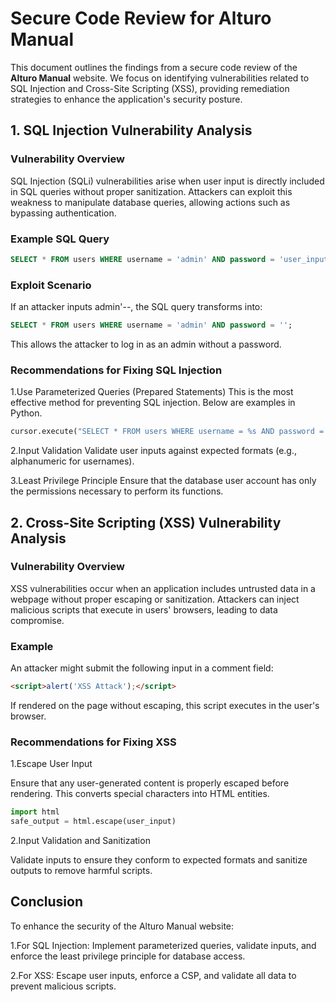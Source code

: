 # Secure Code Review for Alturo Manual

This document outlines the findings from a secure code review of the **Alturo Manual** website. We focus on identifying vulnerabilities related to SQL Injection and Cross-Site Scripting (XSS), providing remediation strategies to enhance the application's security posture.

## 1. SQL Injection Vulnerability Analysis

### __Vulnerability Overview__
SQL Injection (SQLi) vulnerabilities arise when user input is directly included in SQL queries without proper sanitization. Attackers can exploit this weakness to manipulate database queries, allowing actions such as bypassing authentication.

### __Example SQL Query__
```sql
SELECT * FROM users WHERE username = 'admin' AND password = 'user_input';
```
### __Exploit Scenario__
If an attacker inputs admin'--, the SQL query transforms into:
```sql
SELECT * FROM users WHERE username = 'admin' AND password = '';
```
This allows the attacker to log in as an admin without a password.

### __Recommendations for Fixing SQL Injection__

1.Use Parameterized Queries (Prepared Statements)
This is the most effective method for preventing SQL injection. Below are examples in Python.

```python
cursor.execute("SELECT * FROM users WHERE username = %s AND password = %s", (username, password))
```
2.Input Validation
Validate user inputs against expected formats (e.g., alphanumeric for usernames).

3.Least Privilege Principle
Ensure that the database user account has only the permissions necessary to perform its functions.

## 2. Cross-Site Scripting (XSS) Vulnerability Analysis

### __Vulnerability Overview__
XSS vulnerabilities occur when an application includes untrusted data in a webpage without proper escaping or sanitization. Attackers can inject malicious scripts that execute in users' browsers, leading to data compromise.

### __Example__
An attacker might submit the following input in a comment field:
```html
<script>alert('XSS Attack');</script>
```
If rendered on the page without escaping, this script executes in the user's browser.

### __Recommendations for Fixing XSS__
1.Escape User Input

Ensure that any user-generated content is properly escaped before rendering. This converts special characters into HTML entities.
```python
import html
safe_output = html.escape(user_input)
```
2.Input Validation and Sanitization

Validate inputs to ensure they conform to expected formats and sanitize outputs to remove harmful scripts.

## Conclusion

To enhance the security of the Alturo Manual website:

1.For SQL Injection: Implement parameterized queries, validate inputs, and enforce the least privilege principle for database access.

2.For XSS: Escape user inputs, enforce a CSP, and validate all data to prevent malicious scripts.


